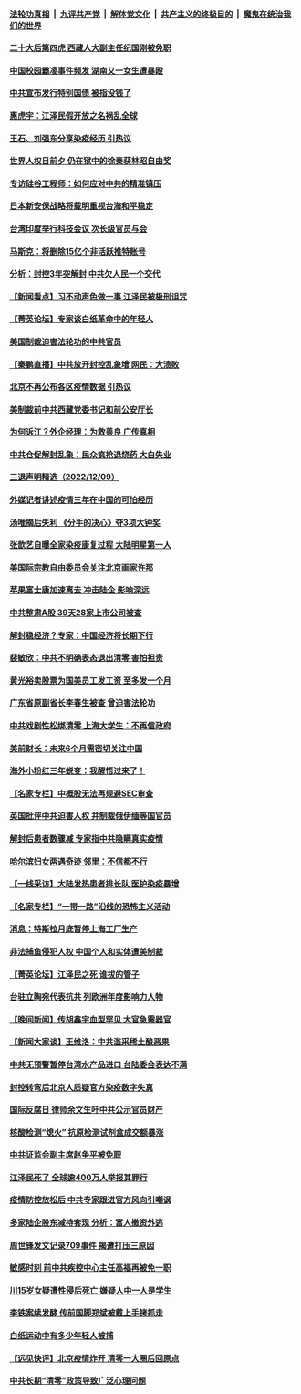 ####  [法轮功真相](../../../../basic/blob/master/README.md?t=12102131) &nbsp;|&nbsp; [九评共产党](../../../../9ping.md/blob/master/README.md?t=12102131) &nbsp;|&nbsp; [解体党文化](../../../../jtdwh.md/blob/master/README.md?t=12102131)  &nbsp;|&nbsp; [共产主义的终极目的](../../../../gczydzjmd.md/blob/master/README.md?t=12102131) &nbsp;|&nbsp; [魔鬼在统治我们的世界](../../../../mgztzwmdsj.md/blob/master/README.md?t=12102131) 

#### [二十大后第四虎 西藏人大副主任纪国刚被免职](../pages/nsc413/n13882174.md?t=12102131) 

#### [中国校园霸凌事件频发 湖南又一女生遭暴殴](../pages/nsc413/n13882168.md?t=12102131) 

#### [中共宣布发行特别国债 被指没钱了](../pages/nsc413/n13882117.md?t=12102131) 

#### [惠虎宇：江泽民假开放之名祸乱全球](../pages/nsc413/n13882119.md?t=12102131) 

#### [王石、刘强东分享染疫经历 引热议](../pages/nsc413/n13882120.md?t=12102131) 

#### [世界人权日前夕 仍在狱中的徐秦获林昭自由奖](../pages/nsc413/n13881950.md?t=12102131) 

#### [专访硅谷工程师：如何应对中共的精准镇压](../pages/nsc413/n13882021.md?t=12102131) 

#### [日本新安保战略将载明重视台海和平稳定](../pages/nsc413/n13882057.md?t=12102131) 

#### [台湾印度举行科技会议 次长级官员与会](../pages/nsc413/n13881945.md?t=12102131) 

#### [马斯克：将删除15亿个非活跃推特账号](../pages/nsc413/n13882046.md?t=12102131) 

#### [分析：封控3年突解封 中共欠人民一个交代](../pages/nsc413/n13881967.md?t=12102131) 

#### [【新闻看点】习不动声色做一事 江泽民被极刑诅咒](../pages/nsc413/n13881826.md?t=12102131) 

#### [【菁英论坛】专家谈白纸革命中的年轻人](../pages/nsc413/n13881823.md?t=12102131) 

#### [美国制裁迫害法轮功的中共官员](../pages/nsc413/n13881833.md?t=12102131) 

#### [【秦鹏直播】中共放开封控乱象增 网民：大溃败](../pages/nsc413/n13881911.md?t=12102131) 

#### [北京不再公布各区疫情数据 引热议](../pages/nsc413/n13881948.md?t=12102131) 

#### [美制裁前中共西藏党委书记和前公安厅长](../pages/nsc413/n13881924.md?t=12102131) 

#### [为何诉江？外企经理：为救善良 广传真相](../pages/nsc413/n13877630.md?t=12102131) 

#### [中共仓促解封乱象：民众疯抢退烧药 大白失业](../pages/nsc413/n13881886.md?t=12102131) 

#### [三退声明精选（2022/12/09）](../pages/nsc413/n13881912.md?t=12102131) 

#### [外媒记者讲述疫情三年在中国的可怕经历](../pages/nsc413/n13881853.md?t=12102131) 

#### [汤唯摘后失利 《分手的决心》夺3项大钟奖](../pages/nsc413/n13881832.md?t=12102131) 

#### [张歆艺自曝全家染疫康复过程 大陆明星第一人](../pages/nsc413/n13881800.md?t=12102131) 

#### [美国际宗教自由委员会关注北京画家许那](../pages/nsc413/n13881819.md?t=12102131) 

#### [苹果富士康加速离去 冲击陆企 影响深远](../pages/nsc413/n13881834.md?t=12102131) 

#### [中共整肃A股 39天28家上市公司被查](../pages/nsc413/n13881788.md?t=12102131) 

#### [解封稳经济？专家：中国经济将长期下行](../pages/nsc413/n13881381.md?t=12102131) 

#### [裴敏欣：中共不明确表态退出清零 害怕担责](../pages/nsc413/n13881827.md?t=12102131) 

#### [黄光裕卖股票为国美员工发工资 至多发一个月](../pages/nsc413/n13881815.md?t=12102131) 

#### [广东省原副省长李春生被查 曾迫害法轮功](../pages/nsc413/n13881824.md?t=12102131) 

#### [中共戏剧性松绑清零 上海大学生：不再信政府](../pages/nsc413/n13880836.md?t=12102131) 

#### [美前财长：未来6个月需密切关注中国](../pages/nsc413/n13881798.md?t=12102131) 

#### [海外小粉红三年蜕变：我醒悟过来了！](../pages/nsc413/n13881756.md?t=12102131) 

#### [【名家专栏】中概股无法再规避SEC审查](../pages/nsc413/n13881659.md?t=12102131) 

#### [英国批评中共迫害人权 并制裁俄伊缅等国官员](../pages/nsc413/n13881775.md?t=12102131) 

#### [解封后患者数骤减 专家指中共隐瞒真实疫情](../pages/nsc413/n13881768.md?t=12102131) 

#### [哈尔滨妇女两遇奇迹 邻里：不信都不行](../pages/nsc413/n13878017.md?t=12102131) 

#### [【一线采访】大陆发热患者排长队 医护染疫暴增](../pages/nsc413/n13881640.md?t=12102131) 

#### [【名家专栏】“一带一路”沿线的恐怖主义活动](../pages/nsc413/n13881670.md?t=12102131) 

#### [消息：特斯拉月底暂停上海工厂生产](../pages/nsc413/n13881710.md?t=12102131) 

#### [非法捕鱼侵犯人权 中国个人和实体遭美制裁](../pages/nsc413/n13881750.md?t=12102131) 

#### [【菁英论坛】江泽民之死 谁拔的管子](../pages/nsc413/n13881706.md?t=12102131) 

#### [台驻立陶宛代表抗共 列欧洲年度影响力人物](../pages/nsc413/n13881585.md?t=12102131) 

#### [【晚间新闻】传胡鑫宇血型罕见 大官急需器官](../pages/nsc413/n13881335.md?t=12102131) 

#### [【新闻大家谈】王维洛：中共滥采稀土酿恶果](../pages/nsc413/n13881638.md?t=12102131) 

#### [中共无预警暂停台湾水产品进口 台陆委会表达不满](../pages/nsc413/n13881592.md?t=12102131) 

#### [封控转弯后北京人质疑官方染疫数字失真](../pages/nsc413/n13881600.md?t=12102131) 

#### [国际反腐日 律师余文生吁中共公示官员财产](../pages/nsc413/n13881582.md?t=12102131) 

#### [核酸检测“熄火” 抗原检测试剂盒成交额暴涨](../pages/nsc413/n13881548.md?t=12102131) 

#### [中共证监会副主席赵争平被免职](../pages/nsc413/n13881596.md?t=12102131) 

#### [江泽民死了 全球逾400万人举报其罪行](../pages/nsc413/n13880329.md?t=12102131) 

#### [疫情防控放松后 中共专家跟进官方风向引嘲讽](../pages/nsc413/n13881483.md?t=12102131) 

#### [多家陆企股东减持套现 分析：富人撤资外逃](../pages/nsc413/n13881519.md?t=12102131) 

#### [周世锋发文记录709事件 揭遭打压三原因](../pages/nsc413/n13881308.md?t=12102131) 

#### [敏感时刻 前中共疾控中心主任高福再被免一职](../pages/nsc413/n13881490.md?t=12102131) 

#### [川15岁女疑遭性侵后死亡 嫌疑人中一人是学生](../pages/nsc413/n13881343.md?t=12102131) 

#### [李铁案续发酵 传前国脚郑斌被戴上手铐抓走](../pages/nsc413/n13881439.md?t=12102131) 

#### [白纸运动中有多少年轻人被捕](../pages/nsc413/n13881065.md?t=12102131) 

#### [【远见快评】北京疫情炸开 清零一大圈后回原点](../pages/nsc413/n13881337.md?t=12102131) 

#### [中共长期“清零”政策导致广泛心理问题](../pages/nsc413/n13881471.md?t=12102131) 

